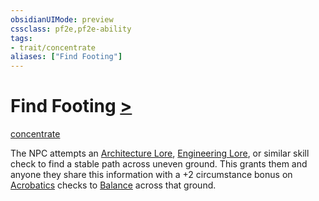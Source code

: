 ```yaml
---
obsidianUIMode: preview
cssclass: pf2e,pf2e-ability
tags:
- trait/concentrate
aliases: ["Find Footing"]
---
```

# Find Footing [>](../core-rulebook/chapter-9-playing-the-game.md#Actions "Single Action")
[concentrate](../traits/concentrate.md)  

The NPC attempts an [Architecture Lore](../../Compendium/skills.md#Lore), [Engineering Lore](../../Compendium/skills.md#Lore), or similar skill check to find a stable path across uneven ground. This grants them and anyone they share this information with a +2 circumstance bonus on [Acrobatics](../../Compendium/skills.md#Acrobatics) checks to [Balance](../actions/balance.md) across that ground.